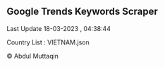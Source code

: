 

## Google Trends Keywords Scraper 
 
Last Update 18-03-2023 , 04:38:44

Country List :
VIETNAM.json



© Abdul Muttaqin 
